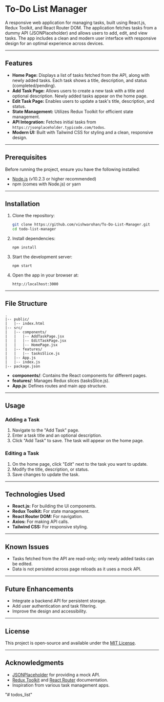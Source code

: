 # To-Do List Manager

A responsive web application for managing tasks, built using React.js, Redux Toolkit, and React Router DOM. The application fetches tasks from a dummy API (JSONPlaceholder) and allows users to add, edit, and view tasks. The app includes a clean and modern user interface with responsive design for an optimal experience across devices.

---

## Features

- **Home Page:** Displays a list of tasks fetched from the API, along with newly added tasks. Each task shows a title, description, and status (completed/pending).
- **Add Task Page:** Allows users to create a new task with a title and optional description. Newly added tasks appear on the home page.
- **Edit Task Page:** Enables users to update a task's title, description, and status.
- **State Management:** Utilizes Redux Toolkit for efficient state management.
- **API Integration:** Fetches initial tasks from `https://jsonplaceholder.typicode.com/todos`.
- **Modern UI:** Built with Tailwind CSS for styling and a clean, responsive design.

---

## Prerequisites

Before running the project, ensure you have the following installed:

- [Node.js](https://nodejs.org/) (v10.2.3 or higher recommended)
- npm (comes with Node.js) or yarn

---

## Installation

1. Clone the repository:
   ```bash
   git clone https://github.com/vishwarohan/To-Do-List-Manager.git
   cd todo-list-manager
   ```

2. Install dependencies:
   ```bash
   npm install
   ```

3. Start the development server:
   ```bash
   npm start
   ```

4. Open the app in your browser at:
   ```
   http://localhost:3000
   ```

---

## File Structure

```
.
|-- public/
|   |-- index.html
|-- src/
|   |-- components/
|   |   |-- AddTaskPage.jsx
|   |   |-- EditTaskPage.jsx
|   |   |-- HomePage.jsx
|   |-- features/
|   |   |-- tasksSlice.js
|   |-- App.js
|   |-- index.js
|-- package.json
```

- **components/**: Contains the React components for different pages.
- **features/**: Manages Redux slices (tasksSlice.js).
- **App.js**: Defines routes and main app structure.

---

## Usage

### Adding a Task
1. Navigate to the "Add Task" page.
2. Enter a task title and an optional description.
3. Click "Add Task" to save. The task will appear on the home page.

### Editing a Task
1. On the home page, click "Edit" next to the task you want to update.
2. Modify the title, description, or status.
3. Save changes to update the task.

---

## Technologies Used

- **React.js:** For building the UI components.
- **Redux Toolkit:** For state management.
- **React Router DOM:** For navigation.
- **Axios:** For making API calls.
- **Tailwind CSS:** For responsive styling.

---

## Known Issues

- Tasks fetched from the API are read-only; only newly added tasks can be edited.
- Data is not persisted across page reloads as it uses a mock API.

---

## Future Enhancements

- Integrate a backend API for persistent storage.
- Add user authentication and task filtering.
- Improve the design and accessibility.

---

## License

This project is open-source and available under the [MIT License](LICENSE).

---

## Acknowledgments

- [JSONPlaceholder](https://jsonplaceholder.typicode.com/) for providing a mock API.
- [Redux Toolkit](https://redux-toolkit.js.org/) and [React Router](https://reactrouter.com/) documentation.
- Inspiration from various task management apps.

"# todos_list" 
